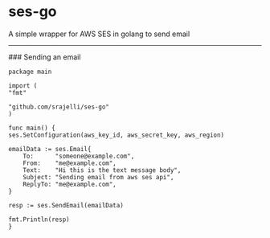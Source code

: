 # ses-go
A simple wrapper for AWS SES in golang to send email


<hr>
### Sending an email



    package main

	import (
	"fmt"

	"github.com/srajelli/ses-go"
	)

	func main() {
	ses.SetConfiguration(aws_key_id, aws_secret_key, aws_region)
	
	emailData := ses.Email{
		To:      "someone@example.com",
		From:    "me@example.com",
		Text:    "Hi this is the text message body",
		Subject: "Sending email from aws ses api",
		ReplyTo: "me@example.com",
	}

	resp := ses.SendEmail(emailData)

	fmt.Println(resp)
	}

